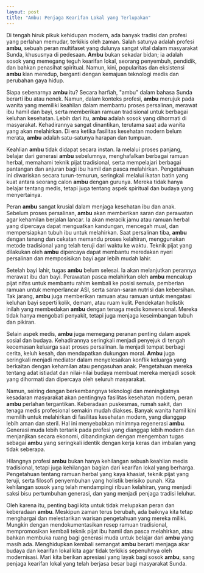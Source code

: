 ```yaml
---
layout: post
title: "Ambu: Penjaga Kearifan Lokal yang Terlupakan"
---
```


Di tengah hiruk pikuk kehidupan modern, ada banyak tradisi dan profesi yang perlahan memudar, terkikis oleh zaman. Salah satunya adalah profesi **ambu**, sebuah peran multifaset yang dulunya sangat vital dalam masyarakat Sunda, khususnya di pedesaan. **Ambu** bukan sekadar bidan; ia adalah sosok yang memegang teguh kearifan lokal, seorang penyembuh, pendidik, dan bahkan penasihat spiritual. Namun, kini, popularitas dan eksistensi **ambu** kian meredup, berganti dengan kemajuan teknologi medis dan perubahan gaya hidup.

Siapa sebenarnya **ambu** itu? Secara harfiah, "ambu" dalam bahasa Sunda berarti ibu atau nenek. Namun, dalam konteks profesi, **ambu** merujuk pada wanita yang memiliki keahlian dalam membantu proses persalinan, merawat ibu hamil dan bayi, serta memberikan ramuan tradisional untuk berbagai keluhan kesehatan. Lebih dari itu, **ambu** adalah sosok yang dihormati di masyarakat. Kehadirannya sangat dinantikan, terutama saat ada wanita yang akan melahirkan. Di era ketika fasilitas kesehatan modern belum merata, **ambu** adalah satu-satunya harapan dan tumpuan.

Keahlian **ambu** tidak didapat secara instan. Ia melalui proses panjang, belajar dari generasi **ambu** sebelumnya, menghafalkan berbagai ramuan herbal, memahami teknik pijat tradisional, serta mempelajari berbagai pantangan dan anjuran bagi ibu hamil dan pasca melahirkan. Pengetahuan ini diwariskan secara turun-temurun, seringkali melalui ikatan batin yang kuat antara seorang calon **ambu** dengan gurunya. Mereka tidak hanya belajar tentang medis, tetapi juga tentang aspek spiritual dan budaya yang menyertainya.

Peran **ambu** sangat krusial dalam menjaga kesehatan ibu dan anak. Sebelum proses persalinan, **ambu** akan memberikan saran dan perawatan agar kehamilan berjalan lancar. Ia akan meracik jamu atau ramuan herbal yang dipercaya dapat menguatkan kandungan, mencegah mual, dan mempersiapkan tubuh ibu untuk melahirkan. Saat persalinan tiba, **ambu** dengan tenang dan cekatan memandu proses kelahiran, menggunakan metode tradisional yang telah teruji dari waktu ke waktu. Teknik pijat yang dilakukan oleh **ambu** dipercaya dapat membantu meredakan nyeri persalinan dan memposisikan bayi agar lebih mudah lahir.

Setelah bayi lahir, tugas **ambu** belum selesai. Ia akan melanjutkan perannya merawat ibu dan bayi. Perawatan pasca melahirkan oleh **ambu** mencakup pijat nifas untuk membantu rahim kembali ke posisi semula, pemberian ramuan untuk memperlancar ASI, serta saran-saran nutrisi dan kebersihan. Tak jarang, **ambu** juga memberikan ramuan atau ramuan untuk mengatasi keluhan bayi seperti kolik, demam, atau ruam kulit. Pendekatan holistik inilah yang membedakan **ambu** dengan tenaga medis konvensional. Mereka tidak hanya mengobati penyakit, tetapi juga menjaga keseimbangan tubuh dan pikiran.

Selain aspek medis, **ambu** juga memegang peranan penting dalam aspek sosial dan budaya. Kehadirannya seringkali menjadi penyejuk di tengah kecemasan keluarga saat proses persalinan. Ia menjadi tempat berbagi cerita, keluh kesah, dan mendapatkan dukungan moral. **Ambu** juga seringkali menjadi mediator dalam menyelesaikan konflik keluarga yang berkaitan dengan kehamilan atau pengasuhan anak. Pengetahuan mereka tentang adat istiadat dan nilai-nilai budaya membuat mereka menjadi sosok yang dihormati dan dipercaya oleh seluruh masyarakat.

Namun, seiring dengan berkembangnya teknologi dan meningkatnya kesadaran masyarakat akan pentingnya fasilitas kesehatan modern, peran **ambu** perlahan tergantikan. Keberadaan puskesmas, rumah sakit, dan tenaga medis profesional semakin mudah diakses. Banyak wanita hamil kini memilih untuk melahirkan di fasilitas kesehatan modern, yang dianggap lebih aman dan steril. Hal ini menyebabkan minimnya regenerasi **ambu**. Generasi muda lebih tertarik pada profesi yang dianggap lebih modern dan menjanjikan secara ekonomi, dibandingkan dengan mengemban tugas sebagai **ambu** yang seringkali identik dengan kerja keras dan imbalan yang tidak seberapa.

Hilangnya profesi **ambu** bukan hanya kehilangan sebuah keahlian medis tradisional, tetapi juga kehilangan bagian dari kearifan lokal yang berharga. Pengetahuan tentang ramuan herbal yang kaya khasiat, teknik pijat yang teruji, serta filosofi penyembuhan yang holistik berisiko punah. Kita kehilangan sosok yang telah mendampingi ribuan kelahiran, yang menjadi saksi bisu pertumbuhan generasi, dan yang menjadi penjaga tradisi leluhur.

Oleh karena itu, penting bagi kita untuk tidak melupakan peran dan keberadaan **ambu**. Meskipun zaman terus berubah, ada baiknya kita tetap menghargai dan melestarikan warisan pengetahuan yang mereka miliki. Mungkin dengan mendokumentasikan resep ramuan tradisional, mempromosikan kembali teknik pijat ibu hamil dan pasca melahirkan, atau bahkan membuka ruang bagi generasi muda untuk belajar dari **ambu** yang masih ada. Menghidupkan kembali semangat **ambu** berarti menjaga akar budaya dan kearifan lokal kita agar tidak terkikis sepenuhnya oleh modernisasi. Mari kita berikan apresiasi yang layak bagi sosok **ambu**, sang penjaga kearifan lokal yang telah berjasa besar bagi masyarakat Sunda.
